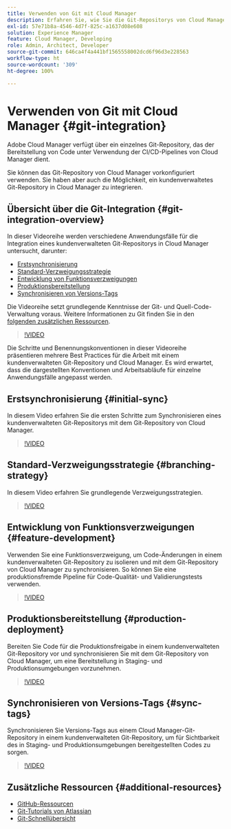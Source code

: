 ```yaml
---
title: Verwenden von Git mit Cloud Manager
description: Erfahren Sie, wie Sie die Git-Repositorys von Cloud Manager verwenden und Ihr eigenes, On-Premise kundenverwaltetes Git-Repository in Cloud Manager integrieren.
exl-id: 57e71b8a-4546-4d7f-825c-a1637d08e608
solution: Experience Manager
feature: Cloud Manager, Developing
role: Admin, Architect, Developer
source-git-commit: 646ca4f4a441bf1565558002dcd6f96d3e228563
workflow-type: ht
source-wordcount: '309'
ht-degree: 100%

---
```


# Verwenden von Git mit Cloud Manager {#git-integration}

Adobe Cloud Manager verfügt über ein einzelnes Git-Repository, das der Bereitstellung von Code unter Verwendung der CI/CD-Pipelines von Cloud Manager dient.

Sie können das Git-Repository von Cloud Manager vorkonfiguriert verwenden. Sie haben aber auch die Möglichkeit, ein kundenverwaltetes Git-Repository in Cloud Manager zu integrieren.

## Übersicht über die Git-Integration {#git-integration-overview}

In dieser Videoreihe werden verschiedene Anwendungsfälle für die Integration eines kundenverwalteten Git-Repositorys in Cloud Manager untersucht, darunter:

* [Erstsynchronisierung](#initial-sync)
* [Standard-Verzweigungsstrategie](#branching-strategy)
* [Entwicklung von Funktionsverzweigungen](#feature-development)
* [Produktionsbereitstellung](#production-deployment)
* [Synchronisieren von Versions-Tags](#sync-tags)

Die Videoreihe setzt grundlegende Kenntnisse der Git- und Quell-Code-Verwaltung voraus. Weitere Informationen zu Git finden Sie in den [folgenden zusätzlichen Ressourcen](#additional-resources).

>[!VIDEO](https://video.tv.adobe.com/v/28710/)

Die Schritte und Benennungskonventionen in dieser Videoreihe präsentieren mehrere Best Practices für die Arbeit mit einem kundenverwalteten Git-Repository und Cloud Manager. Es wird erwartet, dass die dargestellten Konventionen und Arbeitsabläufe für einzelne Anwendungsfälle angepasst werden.

## Erstsynchronisierung {#initial-sync}

In diesem Video erfahren Sie die ersten Schritte zum Synchronisieren eines kundenverwalteten Git-Repositorys mit dem Git-Repository von Cloud Manager.

>[!VIDEO](https://video.tv.adobe.com/v/28711/?quality=12)

## Standard-Verzweigungsstrategie {#branching-strategy}

In diesem Video erfahren Sie grundlegende Verzweigungsstrategien.

>[!VIDEO](https://video.tv.adobe.com/v/28712/?quality=12)

## Entwicklung von Funktionsverzweigungen {#feature-development}

Verwenden Sie eine Funktionsverzweigung, um Code-Änderungen in einem kundenverwalteten Git-Repository zu isolieren und mit dem Git-Repository von Cloud Manager zu synchronisieren. So können Sie eine produktionsfremde Pipeline für Code-Qualität- und Validierungstests verwenden.

>[!VIDEO](https://video.tv.adobe.com/v/28723/?quality=12)

## Produktionsbereitstellung {#production-deployment}

Bereiten Sie Code für die Produktionsfreigabe in einem kundenverwalteten Git-Repository vor und synchronisieren Sie mit dem Git-Repository von Cloud Manager, um eine Bereitstellung in Staging- und Produktionsumgebungen vorzunehmen.

>[!VIDEO](https://video.tv.adobe.com/v/28724/?quality=12)

## Synchronisieren von Versions-Tags {#sync-tags}

Synchronisieren Sie Versions-Tags aus einem Cloud Manager-Git-Repository in einem kundenverwalteten Git-Repository, um für Sichtbarkeit des in Staging- und Produktionsumgebungen bereitgestellten Codes zu sorgen.

>[!VIDEO](https://video.tv.adobe.com/v/28725/?quality=12)

## Zusätzliche Ressourcen {#additional-resources}

* [GitHub-Ressourcen](https://try.github.io)
* [Git-Tutorials von Atlassian](https://www.atlassian.com/git/tutorials/what-is-version-control)
* [Git-Schnellübersicht](https://education.github.com/git-cheat-sheet-education.pdf)

